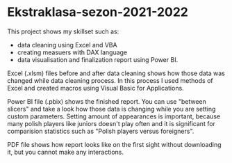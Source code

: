 # Ekstraklasa-sezon-2021-2022
This project shows my skillset such as: 
- data cleaning using Excel and VBA 
- creating measuers with DAX language 
- data visualisation and finalization report using Power BI.

Excel (.xlsm) files before and after data cleaning shows how those data was changed while data cleaning process. In this process I used methods of Excel and
created macros using Visual Basic for Applications. 

Power BI file (.pbix) shows the finished report. You can use "between slicers" and take a look how those data is changing while you are setting custom parameters.
Setting amount of appearances is important, because many polish players like juniors doesn't play often and it is significant for comparision statistics 
such as "Polish players versus foreigners".

PDF file shows how report looks like on the first sight without downloading it, but you cannot make any interactions.
